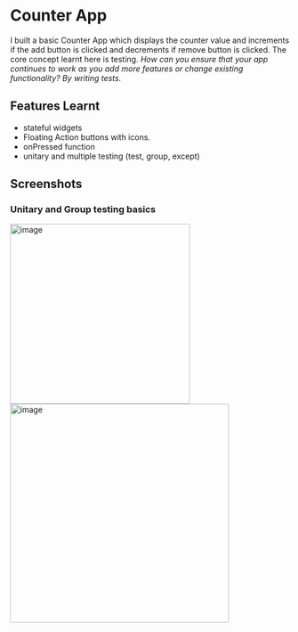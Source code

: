 # Counter App 

I built a basic Counter App which displays the counter value and increments if the add button is clicked and decrements if remove button is clicked.
The core concept learnt here is testing. 
*How can you ensure that your app continues to work as you add more features or change existing functionality? By writing tests.*

## Features Learnt 
- stateful widgets
- Floating Action buttons with icons.
- onPressed function
- unitary and multiple testing (test, group, except)

## Screenshots
### Unitary and Group testing basics
<img width="323" alt="image" src="https://github.com/user-attachments/assets/166cb5e0-7c3b-49f7-8ab8-4fd41a28d569" />
<img width="393" alt="image" src="https://github.com/user-attachments/assets/d7f0320b-466d-4b25-8c76-a94bb38052c0" />

